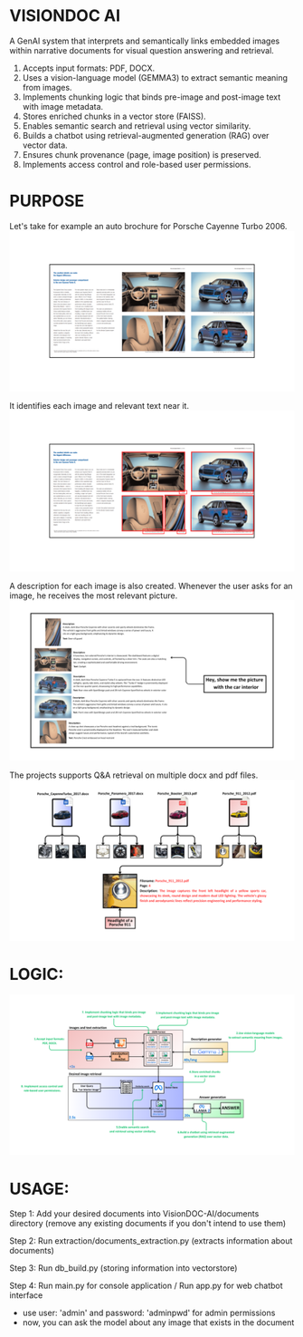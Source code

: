 # VISIONDOC AI
A GenAI system that interprets and semantically links embedded images within narrative documents for visual question answering and retrieval.

1.	Accepts input formats: PDF, DOCX.
2.	Uses a vision-language model (GEMMA3) to extract semantic meaning from images.
3.	Implements chunking logic that binds pre-image and post-image text with image metadata.
4.	Stores enriched chunks in a vector store (FAISS).
5.	Enables semantic search and retrieval using vector similarity.
6.	Builds a chatbot using retrieval-augmented generation (RAG) over vector data.
7.	Ensures chunk provenance (page, image position) is preserved.
8.	Implements access control and role-based user permissions.

# PURPOSE
Let's take for example an auto brochure for Porsche Cayenne Turbo 2006. 
![Project Purpose Image 1](explanation/projectpurpose1.png)

It identifies each image and relevant text near it.
![Project Purpose Image 2](explanation/projectpurpose2.png)

A description for each image is also created. Whenever the user asks for an image, he receives the most relevant picture.
![Project Purpose Image 3](explanation/projectpurpose3.png)

The projects supports Q&A retrieval on multiple docx and pdf files.
![Project Purpose Image 4](explanation/projectpurpose4.png)

# LOGIC:
![Workflow Image](explanation/workflow.png)

# USAGE:

Step 1: Add your desired documents into VisionDOC-AI/documents directory (remove any existing documents if you don't intend to use them)

Step 2: Run extraction/documents_extraction.py (extracts information about documents)

Step 3: Run db_build.py (storing information into vectorstore)

Step 4: Run main.py for console application / Run app.py for web chatbot interface

- use user: 'admin' and password: 'adminpwd' for admin permissions
- now, you can ask the model about any image that exists in the document
